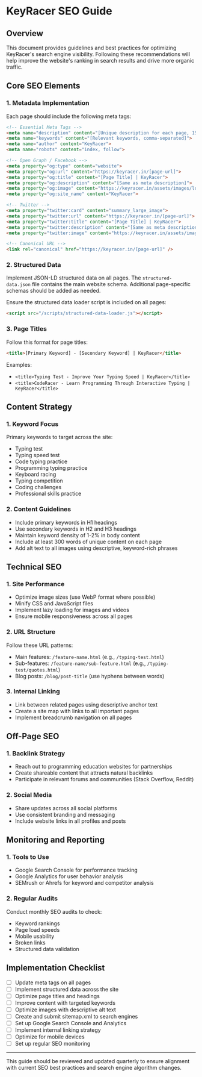 # KeyRacer SEO Guide

## Overview

This document provides guidelines and best practices for optimizing KeyRacer's search engine visibility. Following these recommendations will help improve the website's ranking in search results and drive more organic traffic.

## Core SEO Elements

### 1. Metadata Implementation

Each page should include the following meta tags:

```html
<!-- Essential Meta Tags -->
<meta name="description" content="[Unique description for each page, 150-160 characters]">
<meta name="keywords" content="[Relevant keywords, comma-separated]">
<meta name="author" content="KeyRacer">
<meta name="robots" content="index, follow">

<!-- Open Graph / Facebook -->
<meta property="og:type" content="website">
<meta property="og:url" content="https://keyracer.in/[page-url]">
<meta property="og:title" content="[Page Title] | KeyRacer">
<meta property="og:description" content="[Same as meta description]">
<meta property="og:image" content="https://keyracer.in/assets/images/logo.png">
<meta property="og:site_name" content="KeyRacer">

<!-- Twitter -->
<meta property="twitter:card" content="summary_large_image">
<meta property="twitter:url" content="https://keyracer.in/[page-url]">
<meta property="twitter:title" content="[Page Title] | KeyRacer">
<meta property="twitter:description" content="[Same as meta description]">
<meta property="twitter:image" content="https://keyracer.in/assets/images/logo.png">

<!-- Canonical URL -->
<link rel="canonical" href="https://keyracer.in/[page-url]" />
```

### 2. Structured Data

Implement JSON-LD structured data on all pages. The `structured-data.json` file contains the main website schema. Additional page-specific schemas should be added as needed.

Ensure the structured data loader script is included on all pages:

```html
<script src="/scripts/structured-data-loader.js"></script>
```

### 3. Page Titles

Follow this format for page titles:

```html
<title>[Primary Keyword] - [Secondary Keyword] | KeyRacer</title>
```

Examples:
- `<title>Typing Test - Improve Your Typing Speed | KeyRacer</title>`
- `<title>CodeRacer - Learn Programming Through Interactive Typing | KeyRacer</title>`

## Content Strategy

### 1. Keyword Focus

Primary keywords to target across the site:

- Typing test
- Typing speed test
- Code typing practice
- Programming typing practice
- Keyboard racing
- Typing competition
- Coding challenges
- Professional skills practice

### 2. Content Guidelines

- Include primary keywords in H1 headings
- Use secondary keywords in H2 and H3 headings
- Maintain keyword density of 1-2% in body content
- Include at least 300 words of unique content on each page
- Add alt text to all images using descriptive, keyword-rich phrases

## Technical SEO

### 1. Site Performance

- Optimize image sizes (use WebP format where possible)
- Minify CSS and JavaScript files
- Implement lazy loading for images and videos
- Ensure mobile responsiveness across all pages

### 2. URL Structure

Follow these URL patterns:

- Main features: `/feature-name.html` (e.g., `/typing-test.html`)
- Sub-features: `/feature-name/sub-feature.html` (e.g., `/typing-test/quotes.html`)
- Blog posts: `/blog/post-title` (use hyphens between words)

### 3. Internal Linking

- Link between related pages using descriptive anchor text
- Create a site map with links to all important pages
- Implement breadcrumb navigation on all pages

## Off-Page SEO

### 1. Backlink Strategy

- Reach out to programming education websites for partnerships
- Create shareable content that attracts natural backlinks
- Participate in relevant forums and communities (Stack Overflow, Reddit)

### 2. Social Media

- Share updates across all social platforms
- Use consistent branding and messaging
- Include website links in all profiles and posts

## Monitoring and Reporting

### 1. Tools to Use

- Google Search Console for performance tracking
- Google Analytics for user behavior analysis
- SEMrush or Ahrefs for keyword and competitor analysis

### 2. Regular Audits

Conduct monthly SEO audits to check:

- Keyword rankings
- Page load speeds
- Mobile usability
- Broken links
- Structured data validation

## Implementation Checklist

- [ ] Update meta tags on all pages
- [ ] Implement structured data across the site
- [ ] Optimize page titles and headings
- [ ] Improve content with targeted keywords
- [ ] Optimize images with descriptive alt text
- [ ] Create and submit sitemap.xml to search engines
- [ ] Set up Google Search Console and Analytics
- [ ] Implement internal linking strategy
- [ ] Optimize for mobile devices
- [ ] Set up regular SEO monitoring

---

This guide should be reviewed and updated quarterly to ensure alignment with current SEO best practices and search engine algorithm changes.
